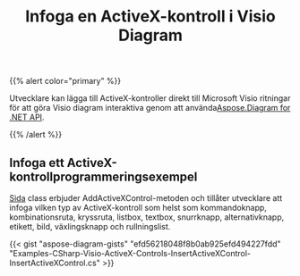 ﻿---
title: Infoga en ActiveX-kontroll i Visio Diagram
type: docs
weight: 10
url: /sv/net/insert-an-activex-control-in-the-visio-diagram/
description: Den här sidan beskriver hur man infogar en ActiveX Control med Aspose.Diagram bibliotek.
---
{{% alert color="primary" %}}

 Utvecklare kan lägga till ActiveX-kontroller direkt till Microsoft Visio ritningar för att göra Visio diagram interaktiva genom att använda[Aspose.Diagram for .NET API](https://products.aspose.com/diagram/net/).

{{% /alert %}}
## **Infoga ett ActiveX-kontrollprogrammeringsexempel**
[Sida](http://www.aspose.com/api/net/diagram/aspose.diagram/page) class erbjuder AddActiveXControl-metoden och tillåter utvecklare att infoga vilken typ av ActiveX-kontroll som helst som kommandoknapp, kombinationsruta, kryssruta, listbox, textbox, snurrknapp, alternativknapp, etikett, bild, växlingsknapp och rullningslist.

{{< gist "aspose-diagram-gists" "efd56218048f8b0ab925efd494227fdd" "Examples-CSharp-Visio-ActiveX-Controls-InsertActiveXControl-InsertActiveXControl.cs" >}}
